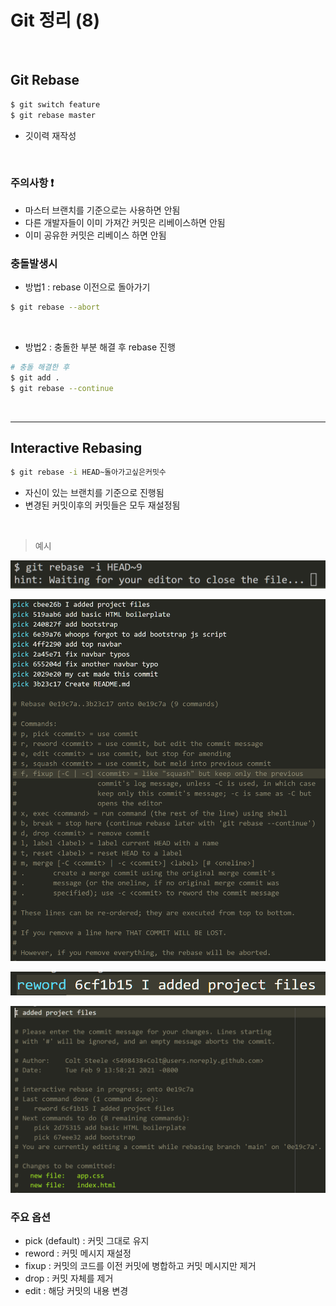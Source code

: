 # Git 정리 (8) 

​    

## Git Rebase

```bash
$ git switch feature
$ git rebase master
```

-  깃이력 재작성

​    

### 주의사항 ❗

- 마스터 브랜치를 기준으로는 사용하면 안됨
- 다른 개발자들이 이미 가져간 커밋은 리베이스하면 안됨
- 이미 공유한 커밋은 리베이스 하면 안됨



### 충돌발생시

- 방법1 : rebase 이전으로 돌아가기

```bash
$ git rebase --abort
```

​     

- 방법2 : 충돌한 부분 해결 후 rebase 진행

```bash
# 충돌 해결한 후
$ git add .
$ git rebase --continue
```

​    

---

## Interactive Rebasing

```bash
$ git rebase -i HEAD~돌아가고싶은커밋수
```

- 자신이 있는 브랜치를 기준으로 진행됨
- 변경된 커밋이후의 커밋들은 모두 재설정됨

​    

> 예시

![image-20221010223332577](Git(8).assets/image-20221010223332577.png)

![image-20221010223407618](Git(8).assets/image-20221010223407618.png)

![image-20221010223501178](Git(8).assets/image-20221010223501178.png)

![image-20221010223522773](Git(8).assets/image-20221010223522773.png)



### 주요 옵션 

- pick (default) : 커밋 그대로 유지
- reword : 커밋 메시지 재설정
- fixup : 커밋의 코드를 이전 커밋에 병합하고 커밋 메시지만 제거
- drop : 커밋 자체를 제거
- edit : 해당 커밋의 내용 변경



